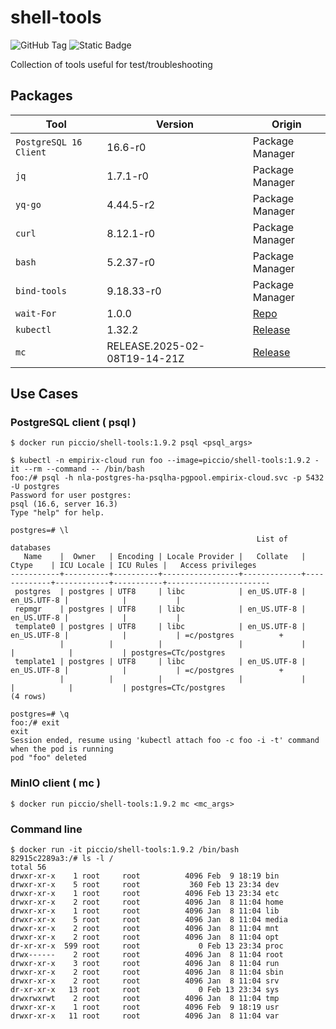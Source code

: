 # shell-tools

![GitHub Tag](https://img.shields.io/github/v/tag/infovista-opensource/shell-tools) ![Static Badge](https://img.shields.io/badge/alpine-3.21.2-brightgreen)



Collection of tools useful for test/troubleshooting 


## Packages

| Tool | Version | Origin |
|---|---|---|
| `PostgreSQL 16 Client` | 16.6-r0 | Package Manager |
| `jq` | 1.7.1-r0 | Package Manager |
| `yq-go` | 4.44.5-r2 | Package Manager |
| `curl`  | 8.12.1-r0 | Package Manager |
| `bash`  | 5.2.37-r0 | Package Manager |
| `bind-tools`  | 9.18.33-r0    | Package Manager |
| `wait-For` | 1.0.0 | [Repo](https://github.com/mrako/wait-for/releases) | 
| `kubectl` | 1.32.2 | [Release](https://kubernetes.io/docs/tasks/tools/install-kubectl-linux/#install-kubectl-binary-with-curl-on-linux) |
| `mc` | RELEASE.2025-02-08T19-14-21Z | [Release](https://dl.min.io/client/mc/release/linux-amd64/) |



## Use Cases

### PostgreSQL client ( psql )

```
$ docker run piccio/shell-tools:1.9.2 psql <psql_args> 
```

```
$ kubectl -n empirix-cloud run foo --image=piccio/shell-tools:1.9.2 -it --rm --command -- /bin/bash
foo:/# psql -h nla-postgres-ha-psqlha-pgpool.empirix-cloud.svc -p 5432 -U postgres
Password for user postgres: 
psql (16.6, server 16.3)
Type "help" for help.

postgres=# \l
                                                       List of databases
   Name    |  Owner   | Encoding | Locale Provider |   Collate   |    Ctype    | ICU Locale | ICU Rules |   Access privileges   
-----------+----------+----------+-----------------+-------------+-------------+------------+-----------+-----------------------
 postgres  | postgres | UTF8     | libc            | en_US.UTF-8 | en_US.UTF-8 |            |           | 
 repmgr    | postgres | UTF8     | libc            | en_US.UTF-8 | en_US.UTF-8 |            |           | 
 template0 | postgres | UTF8     | libc            | en_US.UTF-8 | en_US.UTF-8 |            |           | =c/postgres          +
           |          |          |                 |             |             |            |           | postgres=CTc/postgres
 template1 | postgres | UTF8     | libc            | en_US.UTF-8 | en_US.UTF-8 |            |           | =c/postgres          +
           |          |          |                 |             |             |            |           | postgres=CTc/postgres
(4 rows)

postgres=# \q
foo:/# exit
exit
Session ended, resume using 'kubectl attach foo -c foo -i -t' command when the pod is running
pod "foo" deleted
```

### MinIO client ( mc )


```
$ docker run piccio/shell-tools:1.9.2 mc <mc_args> 
```


### Command line


```
$ docker run -it piccio/shell-tools:1.9.2 /bin/bash
82915c2289a3:/# ls -l /
total 56
drwxr-xr-x    1 root     root          4096 Feb  9 18:19 bin
drwxr-xr-x    5 root     root           360 Feb 13 23:34 dev
drwxr-xr-x    1 root     root          4096 Feb 13 23:34 etc
drwxr-xr-x    2 root     root          4096 Jan  8 11:04 home
drwxr-xr-x    1 root     root          4096 Jan  8 11:04 lib
drwxr-xr-x    5 root     root          4096 Jan  8 11:04 media
drwxr-xr-x    2 root     root          4096 Jan  8 11:04 mnt
drwxr-xr-x    2 root     root          4096 Jan  8 11:04 opt
dr-xr-xr-x  599 root     root             0 Feb 13 23:34 proc
drwx------    2 root     root          4096 Jan  8 11:04 root
drwxr-xr-x    3 root     root          4096 Jan  8 11:04 run
drwxr-xr-x    2 root     root          4096 Jan  8 11:04 sbin
drwxr-xr-x    2 root     root          4096 Jan  8 11:04 srv
dr-xr-xr-x   13 root     root             0 Feb 13 23:34 sys
drwxrwxrwt    2 root     root          4096 Jan  8 11:04 tmp
drwxr-xr-x    1 root     root          4096 Feb  9 18:19 usr
drwxr-xr-x   11 root     root          4096 Jan  8 11:04 var 
```
